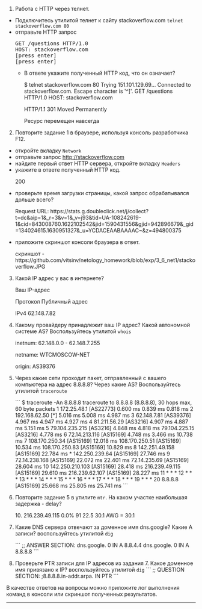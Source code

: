 <ol>
<li>Работа c HTTP через телнет.</li>
</ol>
<ul>
<li>Подключитесь утилитой телнет к сайту stackoverflow.com
<code>telnet stackoverflow.com 80</code></li>
<li>отправьте HTTP запрос</li>

<div class="highlight highlight-source-shell position-relative" data-snippet-clipboard-copy-content="GET /questions HTTP/1.0
HOST: stackoverflow.com
[press enter]
[press enter]
"><pre>GET /questions HTTP/1.0
HOST: stackoverflow.com
[press enter]
[press enter]</pre></div>
<ul>
<li>В ответе укажите полученный HTTP код, что он означает?</li>
<p>
$ telnet stackoverflow.com 80
Trying 151.101.129.69...
Connected to stackoverflow.com.
Escape character is '^]'.
GET /questions HTTP/1.0
HOST: stackoverflow.com

HTTP/1.1 301 Moved Permanently
<p> Ресурс перемещен навсегда
</ul>
</ul>
<ol start="2">
<li>Повторите задание 1 в браузере, используя консоль разработчика F12.</li>
</ol>
<ul>
<li>откройте вкладку <code>Network</code></li>
<li>отправьте запрос <a href="http://stackoverflow.com" rel="nofollow">http://stackoverflow.com</a></li>
<li>найдите первый ответ HTTP сервера, откройте вкладку <code>Headers</code></li>
<li>укажите в ответе полученный HTTP код.</li>
<p> 200
<li>проверьте время загрузки страницы, какой запрос обрабатывался дольше всего?</li>
<p> Request URL: https://stats.g.doubleclick.net/j/collect?t=dc&aip=1&_r=3&v=1&_v=j93&tid=UA-108242619-1&cid=843008760.1622102542&jid=1590431556&gjid=942896679&_gid=134024615.1630951327&_u=YCDACEAABAAAAC~&z=494800375
<li>приложите скриншот консоли браузера в ответ.</li>
<p>скриншот - https://github.com/vitsinv/netology_homework/blob/exp/3_6_net1/stackoverflow.JPG
</ul>
<ol start="3">
<li>Какой IP адрес у вас в интернете?</li>
<p>Ваш IP-адрес
<p>Протокол	Публичный адрес
<p>IPv4	62.148.7.82
<li>Какому провайдеру принадлежит ваш IP адрес? Какой автономной системе AS? Воспользуйтесь утилитой <code>whois</code>
<p>inetnum:        62.148.0.0 - 62.148.7.255
<p>netname:        WTCMOSCOW-NET
<p>origin:         AS39376
</p>
</li>
<p>
<li>Через какие сети проходит пакет, отправленный с вашего компьютера на адрес 8.8.8.8? Через какие AS? Воспользуйтесь утилитой <code>traceroute</code>
<p>
```
$ traceroute -An 8.8.8.8
traceroute to 8.8.8.8 (8.8.8.8), 30 hops max, 60 byte packets
 1  172.25.48.1 [AS22773]  0.600 ms  0.839 ms  0.818 ms
 2  192.168.62.50 [*]  5.016 ms  5.008 ms  4.987 ms
 3  62.148.7.81 [AS39376]  4.967 ms  4.947 ms  4.927 ms
 4  81.211.56.29 [AS3216]  4.907 ms  4.887 ms  5.151 ms
 5  79.104.235.215 [AS3216]  4.848 ms  4.818 ms 79.104.225.15 [AS3216]  4.778 ms
 6  72.14.213.116 [AS15169]  4.748 ms  3.466 ms  10.738 ms
 7  108.170.250.34 [AS15169]  12.018 ms 108.170.250.51 [AS15169]  10.534 ms 108.170.250.83 [AS15169]  10.829 ms
 8  142.251.49.158 [AS15169]  22.784 ms * 142.250.239.64 [AS15169]  27.746 ms
 9  72.14.238.168 [AS15169]  22.072 ms  22.401 ms 72.14.235.69 [AS15169]  28.604 ms
10  142.250.210.103 [AS15169]  28.418 ms 216.239.49.115 [AS15169]  29.610 ms 216.239.62.107 [AS15169]  28.227 ms
11  * * *
12  * * *
13  * * *
14  * * *
15  * * *
16  * * *
17  * * *
18  * * *
19  * * *
20  8.8.8.8 [AS15169]  25.668 ms  25.805 ms  25.741 ms
```
</p>
</li>
<li>Повторите задание 5 в утилите <code>mtr</code>. На каком участке наибольшая задержка - delay?
<p>10. 216.239.49.115                                                            0.0%    91   22.5  30.1 AWG = 30.1
</li>
<li>Какие DNS сервера отвечают за доменное имя dns.google? Какие A записи? воспользуйтесь утилитой <code>dig</code>
<p>
```
;; ANSWER SECTION:
dns.google.             0       IN      A       8.8.4.4
dns.google.             0       IN      A       8.8.8.8
```
</li>
<li>Проверьте PTR записи для IP адресов из задания 7. Какое доменное имя привязано к IP? воспользуйтесь утилитой <code>dig</code>
```
;; QUESTION SECTION:
;8.8.8.8.in-addr.arpa.          IN      PTR
```
</li>
</ol>
<p>В качестве ответов на вопросы можно приложите лог выполнения команд в консоли или скриншот полученных результатов.</p>
<hr>
